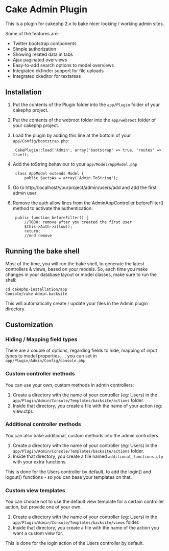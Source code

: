 # Cake Admin Plugin

This is a plugin for cakephp 2.x to bake nicer looking / working admin sites.

Some of the features are:

*	Twitter bootstrap components
*	Simple authorization
*	Showing related data in tabs
*	Ajax paginated overviews
*	Easy-to-add search options to model overviews
*	Integrated ckfinder support for file uploads
*	Integrated ckeditor for textareas

## Installation

1. Put the contents of the Plugin folder into the `app/Plugin` folder of your cakephp project.
2. Put the contents of the webroot folder into the `app/webroot` folder of your cakephp project.
3. Load the plugin by adding this line at the bottom of your `app/Config/bootstrap.php`:
    
    	CakePlugin::load('Admin', array('bootstrap' => true, 'routes' => true));

4. Add the toString behaviour to your `app/Model/AppModel.php`

		class AppModel extends Model {
			public $actsAs = array('Admin.ToString');

5. Go to http://localhost/yourproject/admin/users/add and add the first admin user
6. Remove the auth allow lines from the AdminAppController beforeFilter() method to activate the authentication:

		public function beforeFilter() {
        	//TODO: remove after you created the first user
        	$this->Auth->allow();
        	return;
            //end remove


## Running the bake shell

Most of the time, you will run the bake shell, to generate the latest controllers & views, based on your models. So, each time you make changes in your database layout or model classes, make sure to run the shell:

	cd cakephp-installation/app
	Console/cake Admin.backsite
	
This will automatically create / update your files in the Admin plugin directory.

## Customization

### Hiding / Mapping field types

There are a couple of options, regarding fields to hide, mapping of input types to model properties, … you can set in `app/Plugin/Admin/Config/console.php`

### Custom controller methods

You can use your own, custom methods in admin controllers:

1. Create a directory with the name of your controller (eg: Users) in the `app/Plugin/Admin/Console/Templates/backsite/actions` folder.
2. Inside that directory, you create a file with the name of your action (eg: view.ctp). 

### Additional controller methods

You can also bake additional, custom methods into the admin controllers.

1. Create a directory with the name of your controller (eg: Users) in the `app/Plugin/Admin/Console/Templates/backsite/actions` folder.
2. Inside that directory, you create a file named `additional_functions.ctp` with your extra functions. 

This is done for the Users controller by default, to add the login() and logout() functions - so you can base your templates on that.

### Custom view templates

You can choose not to use the default view template for a certain controller action, but provide one of your own. 

1. Create a directory with the name of your controller (eg: Users) in the `app/Plugin/Admin/Console/Templates/backsite/views` folder.
2. Inside that directory, you create a file with the name of the action you want a custom view for.

This is done for the login action of the Users controller by default.